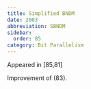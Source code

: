 ```yaml
---
title: Simplified BNDM
date: 2003
abbreviation: SBNDM
sidebar:
  order: 85
category: Bit Parallelism
---
```


Appeared in [85,81]

Improvement of (83).
